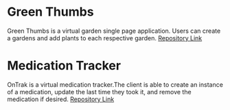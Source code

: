 
# Green Thumbs
Green Thumbs is a virtual garden single page application. Users can create a gardens and add plants to each respective garden.
[Repository Link](https://github.com/andresanunezt/virtual-garden-frontend)


# Medication Tracker
OnTrak is a virtual medication tracker.The client is able to create an instance of a medication, update the last time they took it, and remove the medication if desired.
[Repository Link](https://github.com/andresanunezt/medication-tracker-frontend)

